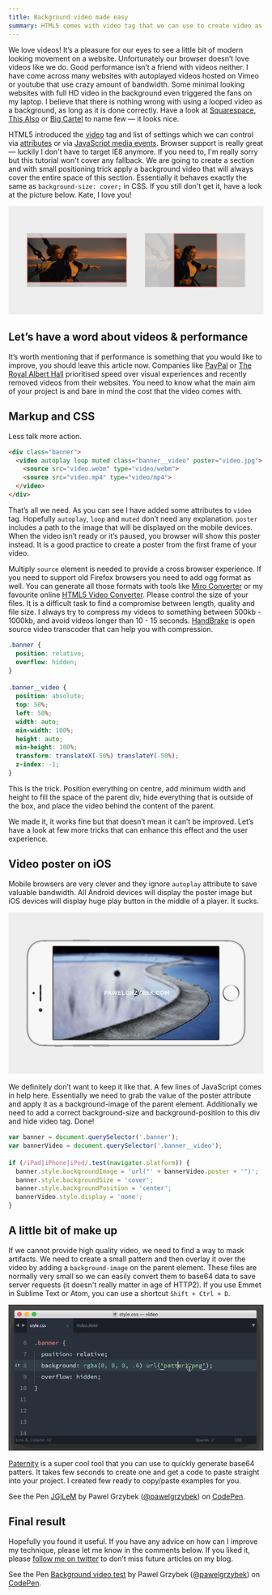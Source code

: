 ```yaml
---
title: Background video made easy
summary: HTML5 comes with video tag that we can use to create video as a background with a little bit help from CSS. Let’s add some movement to our projects.
---
```


We love videos! It’s a pleasure for our eyes to see a little bit of modern looking movement on a website. Unfortunately our browser doesn’t love videos like we do. Good performance isn’t a friend with videos neither. I have come across many websites with autoplayed videos hosted on Vimeo or youtube that use crazy amount of bandwidth. Some minimal looking websites with full HD video in the background even triggered the fans on my laptop. I believe that there is nothing wrong with using a looped video as a background, as long as it is done correctly. Have a look at [Squarespace](http://www.squarespace.com/), [This Also](http://thisalso.com/) or [Big Cartel](https://www.bigcartel.com/) to name few — it looks nice.

HTML5 introduced the [video](https://developer.mozilla.org/en-US/docs/Web/HTML/Element/video) tag and list of settings which we can control via [attributes](https://developer.mozilla.org/en-US/docs/Web/HTML/Element/video#Attributes) or via [JavaScript media events](https://developer.mozilla.org/en-US/docs/Web/Guide/Events/Media_events). Browser support is really great — luckily I don't have to target IE8 anymore. If you need to, I'm really sorry but this tutorial won't cover any fallback. We are going to create a section and with small positioning trick apply a background video that will always cover the entire space of this section. Essentially it behaves exactly the same as `background-size: cover;` in CSS. If you still don't get it, have a look at the picture below. Kate, I love you!

![background-size: cover in CSS](2015-12-06-1.jpg)

## Let’s have a word about videos & performance

It’s worth mentioning that if performance is something that you would like to improve, you should leave this article now. Companies like [PayPal](https://www.paypal.com) or [The Royal Albert Hall](http://www.royalalberthall.com/) prioritised speed over visual experiences and recently removed videos from their websites. You need to know what the main aim of your project is and bare in mind the cost that the video comes with.

## Markup and CSS

Less talk more action.

```html
<div class="banner">
  <video autoplay loop muted class="banner__video" poster="video.jpg">
    <source src="video.webm" type="video/webm">
    <source src="video.mp4" type="video/mp4">
  </video>
</div>
```

That’s all we need. As you can see I have added some attributes to `video` tag. Hopefully `autoplay`, `loop` and `muted` don’t need any explanation. `poster` includes a path to the image that will be displayed on the mobile devices. When the video isn’t ready or it’s paused, you browser will show this poster instead. It is a good practice to create a poster from the first frame of your video.

Multiply `source` element is needed to provide a cross browser experience. If you need to support old Firefox browsers you need to add ogg format as well. You can generate all those formats with tools like [Miro Converter](http://www.mirovideoconverter.com/) or my favourite online [HTML5 Video Converter](https://html5backgroundvideos.com/converter/). Please control the size of your files. It is a difficult task to find a compromise between length, quality and file size. I always try to compress my videos to something between 500kb - 1000kb, and avoid videos longer than 10 - 15 seconds. [HandBrake](https://handbrake.fr/) is open source video transcoder that can help you with compression.

```css
.banner {
  position: relative;
  overflow: hidden;
}

.banner__video {
  position: absolute;
  top: 50%;
  left: 50%;
  width: auto;
  min-width: 100%;
  height: auto;
  min-height: 100%;
  transform: translateX(-50%) translateY(-50%);
  z-index: -1;
}
```

This is the trick. Position everything on centre, add minimum width and height to fill the space of the parent div, hide everything that is outside of the box, and place the video behind the content of the parent.

We made it, it works fine but that doesn’t mean it can’t be improved. Let’s have a look at few more tricks that can enhance this effect and the user experience.

## Video poster on iOS

Mobile browsers are very clever and they ignore `autoplay` attribute to save valuable bandwidth. All Android devices will display the poster image but iOS devices will display huge play button in the middle of a player. It sucks.

![Play icon iOS video tag](2015-12-06-2.jpg)

We definitely don’t want to keep it like that. A few lines of JavaScript comes in help here. Essentially we need to grab the value of the poster attribute and apply it as a background-image of the parent element. Additionally we need to add a correct background-size and background-position to this div and hide video tag. Done!

```js
var banner = document.querySelector('.banner');
var bannerVideo = document.querySelector('.banner__video');

if (/iPad|iPhone|iPod/.test(navigator.platform)) {
  banner.style.backgroundImage = 'url("' + bannerVideo.poster + '")';
  banner.style.backgroundSize = 'cover';
  banner.style.backgroundPosition = 'center';
  bannerVideo.style.display = 'none';
}
```

## A little bit of make up

If we cannot provide high quality video, we need to find a way to mask artifacts. We need to create a small pattern and then overlay it over the video by adding a `background-image` on the parent element. These files are normally very small so we can easily convert them to base64 data to save server requests (it doesn't really matter in age of HTTP2). If you use Emmet in Sublime Text or Atom, you can use a shortcut `Shift + Ctrl + D`.

![ENcode Decode base 64 Emmet in Sublime Text 3](2015-12-06-3.gif)

[Paternity](http://www.patternify.com/) is a super cool tool that you can use to quickly generate base64 patters. It takes few seconds to create one and get a code to paste straight into your project. I created few ready to copy/paste examples for you.

<p data-height="250" data-theme-id="14885" data-slug-hash="JGjLeM" data-default-tab="result" data-user="pawelgrzybek" class='codepen'>See the Pen <a href='https://codepen.io/pawelgrzybek/pen/JGjLeM/'>JGjLeM</a> by Pawel Grzybek (<a href='https://codepen.io/pawelgrzybek'>@pawelgrzybek</a>) on <a href='http://codepen.io'>CodePen</a>.</p>
<script async src="//assets.codepen.io/assets/embed/ei.js"></script>

## Final result

Hopefully you found it useful. If you have any advice on how can I improve my technique, please let me know in the comments below. If you liked it, please [follow me on twitter](https://twitter.com/pawelgrzybek) to don’t miss future articles on my blog.

<p data-height="410" data-theme-id="14885" data-slug-hash="WrNpJj" data-default-tab="result" data-user="pawelgrzybek" class='codepen'>See the Pen <a href='https://codepen.io/pawelgrzybek/pen/WrNpJj/'>Background video test</a> by Pawel Grzybek (<a href='https://codepen.io/pawelgrzybek'>@pawelgrzybek</a>) on <a href='http://codepen.io'>CodePen</a>.</p>
<script async src="//assets.codepen.io/assets/embed/ei.js"></script>

